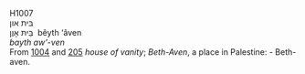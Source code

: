H1007  
בּית און  
בֵּיתּ אָוֶן ‎ bêyth ‘âven  
*bayth* *aw‘-ven*  
From [1004](h1004) and [205](h0205) *house* *of* *vanity*; *Beth-Aven*,
a place in Palestine: - Beth-aven.  
